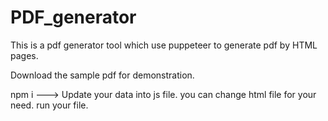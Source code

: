 # PDF_generator

This is a pdf generator tool which use puppeteer to generate pdf by HTML pages.

Download the sample pdf for demonstration.


npm i  --->
Update your data into js file.
you can change html file for your need.
run your file.

